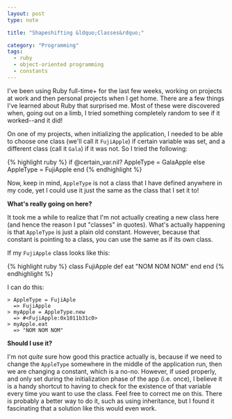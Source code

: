 ```yaml
---
layout: post
type: note

title: "Shapeshifting &ldquo;Classes&rdquo;"

category: "Programming"
tags:
  - ruby
  - object-oriented programming
  - constants
---
```

I've been using Ruby full-time+ for the last few weeks, working on projects at
work and then personal projects when I get home. There are a few things I've
learned about Ruby that surprised me. Most of these were discovered when, going
out on a limb, I tried something completely random to see if it worked--and it
did!

On one of my projects, when initializing the application,  I needed to be able
to choose one class (we'll call it `FujiApple`) if certain variable was set, and a different
class (call it `Gala`) if it was not. So I tried the following:

{% highlight ruby %}
if @certain_var.nil?
  AppleType = GalaApple
else
  AppleType = FujiApple
end
{% endhighlight %}

Now, keep in mind, `AppleType` is not a class that I have defined anywhere in my
code, yet I could use it just the same as the class that I set it to!

**What's really going on here?**

It took me a while to realize that I'm not actually creating a new class here
(and hence the reason I put "classes" in quotes). What's actually happening
is that `AppleType` is just a plain old constant. However, because that constant
is pointing to a class, you can use the same as if its own class.

If my `FujiApple` class looks like this:

{% highlight ruby %}
class FujiApple
  def eat
    "NOM NOM NOM"
  end
end
{% endhighlight %}

I can do this:

    > AppleType = FujiAple
      => FujiApple
    > myApple = AppleType.new
      => #<FujiApple:0x1011b31c0>
    > myApple.eat
      => "NOM NOM NOM"

**Should I use it?**

I'm not *quite* sure how good this practice actually is, because if we need to
change the `AppleType` somewhere in the middle of the application run, then we
are changing a constant, which is a no-no. However, if used properly, and only
set during the initialization phase of the app (i.e. once), I believe it is a
handy shortcut to having to check for the existence of that variable every time
you want to use the class. Feel free to correct me on this. There is probably a
better way to do it, such as using inheritance, but I found it fascinating that
a solution like this would even work.


